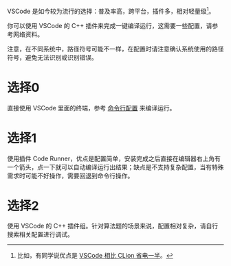 VSCode 是如今较为流行的选择：普及率高，跨平台，插件多，相对轻量级[^1]。

你可以使用 VSCode 的 C++ 插件来完成一键编译运行，这需要一些配置，请参考网络资料。

[^1]: 比如，有同学说优点是 [VSCode 相比 CLion 省电一半](https://shuiyuan.sjtu.edu.cn/t/topic/127129/62)。

注意，在不同系统中，路径符号可能不一样，在配置时请注意确认系统使用的路径符号，避免无法识别或识别错误。

# 选择0
直接使用 VSCode 里面的终端，参考 [命令行配置](../commandline.md) 来编译运行。

# 选择1
使用插件 Code Runner，优点是配置简单，安装完成之后直接在编辑器右上角有一个箭头，点一下就可以自动编译运行出结果；缺点是不支持复杂配置，当有特殊需求时可能不好操作，需要回退到命令行操作。

# 选择2
使用 VSCode 的 C++ 插件组。针对算法题的场景来说，配置相对复杂，请自行搜索相关配置进行调试。